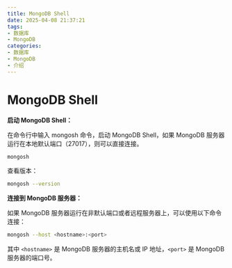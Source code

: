 ```yaml
---
title: MongoDB Shell
date: 2025-04-08 21:37:21
tags:
- 数据库
- MongoDB
categories:
- 数据库
- MongoDB
- 介绍
---
```


# MongoDB Shell

**启动 MongoDB Shell：**

在命令行中输入 mongosh 命令，启动 MongoDB Shell，如果 MongoDB 服务器运行在本地默认端口（27017），则可以直接连接。

```bash
mongosh
```

查看版本：

```bash
mongosh --version
```

**连接到 MongoDB 服务器：**

如果 MongoDB 服务器运行在非默认端口或者远程服务器上，可以使用以下命令连接：

```bash
mongosh --host <hostname>:<port>
```

其中 `<hostname>` 是 MongoDB 服务器的主机名或 IP 地址，`<port>` 是 MongoDB 服务器的端口号。
